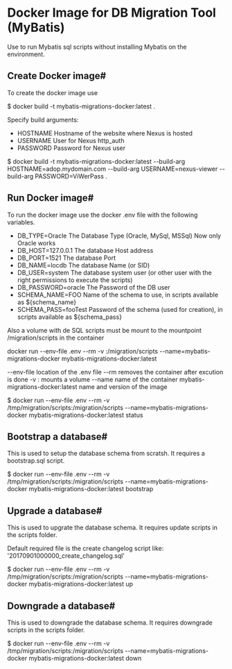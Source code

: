 # Docker Image for DB Migration Tool (MyBatis)

Use to run Mybatis sql scripts without installing Mybatis on the environment.


## Create Docker image#
To create the docker image use

$ docker build -t mybatis-migrations-docker:latest .

Specify build arguments:
- HOSTNAME Hostname of the website where Nexus is hosted
- USERNAME User for Nexus http_auth
- PASSWORD Password for Nexus user

$ docker build -t mybatis-migrations-docker:latest --build-arg HOSTNAME=adop.mydomain.com --build-arg USERNAME=nexus-viewer --build-arg PASSWORD=ViWerPass . 

## Run Docker image#
To run the docker image use the docker .env file with the following variables.
- DB_TYPE=Oracle The Database Type (Oracle, MySql, MSSql) Now only Oracle works
- DB_HOST=127.0.0.1 The database Host address
- DB_PORT=1521 The database Port
- DB_NAME=locdb The database Name (or SID)
- DB_USER=system The database system user (or other user with the right permissions to execute the scripts)
- DB_PASSWORD=oracle The Password of the DB user
- SCHEMA_NAME=FOO Name of the schema to use, in scripts available as ${schema_name}
- SCHEMA_PASS=fooTest Password of the schema (used for creation), in scripts available as ${schema_pass}
    
Also a volume with de SQL scripts must be mount to the mountpoint /migration/scripts in the container

docker run --env-file .env --rm -v <local folder>:/migration/scripts --name=mybatis-migrations-docker mybatis-migrations-docker:latest <myBatis cmd>

--env-file location of the .env file
--rm removes the container after excution is done
-v <local folder>:<container folder> mounts a volume
--name name of the container
mybatis-migrations-docker:latest name and version of the image


$ docker run --env-file .env --rm -v /tmp/migration/scripts:/migration/scripts --name=mybatis-migrations-docker mybatis-migrations-docker:latest status


## Bootstrap a database#
This is used to setup the database schema from scratsh.
It requires a bootstrap.sql script.

$ docker run --env-file .env --rm -v /tmp/migration/scripts:/migration/scripts --name=mybatis-migrations-docker mybatis-migrations-docker:latest bootstrap


## Upgrade a database#
This is used to upgrate the database schema.
It requires update scripts in the scripts folder.

Default required file is the create changelog script like: '20170901000000_create_changelog.sql'

$ docker run --env-file .env --rm -v /tmp/migration/scripts:/migration/scripts --name=mybatis-migrations-docker mybatis-migrations-docker:latest up


## Downgrade a database#
This is used to downgrade the database schema.
It requires downgrade scripts in the scripts folder.

$ docker run --env-file .env --rm -v /tmp/migration/scripts:/migration/scripts --name=mybatis-migrations-docker mybatis-migrations-docker:latest down




















